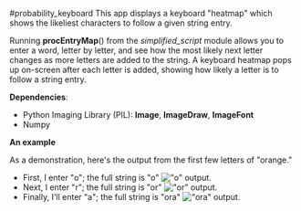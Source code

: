 #probability_keyboard
This app displays a keyboard "heatmap" which shows the likeliest characters to follow a given string entry. 

Running **procEntryMap**() from the *simplified_script* module allows you to enter a word, letter by letter, and see how the most likely next letter changes as more letters are added to the string. A keyboard heatmap pops up on-screen after each letter is added, showing how likely a letter is to follow a string entry.

**Dependencies**:
* Python Imaging Library (PIL): **Image**, **ImageDraw**, **ImageFont**
* Numpy

**An example**

As a demonstration, here's the output from the first few letters of "orange." 
* First, I enter "o"; the full string is "o" !["o" output](http://imgur.com/vehue0r). 
* Next, I enter "r"; the full string is "or" !["or" output](http://imgur.com/jHkOmSi). 
* Finally, I'll enter "a"; the full string is "ora" !["ora" output](http://imgur.com/HgRZv72).

